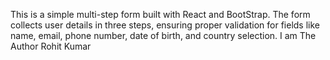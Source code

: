 This is a simple multi-step form built with React and BootStrap. The form collects user details in three steps, ensuring proper validation for fields like name, email, phone number, date of birth, and country selection.
I am The Author Rohit Kumar

